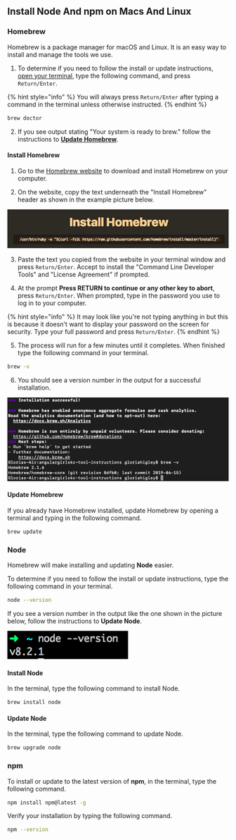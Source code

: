 ## Install Node And npm on Macs And Linux

### Homebrew

Homebrew is a package manager for macOS and Linux. It is an easy way to install and manage the tools we use. 

1. To determine if you need to follow the install or update instructions, [open your terminal](https://www.wikihow.com/Open-a-Terminal-Window-in-Mac), type the following command, and press `Return/Enter`. 

{% hint style="info" %}
You will always press `Return/Enter` after typing a command in the terminal unless otherwise instructed.
{% endhint %}

```bash
brew doctor
```

2. If you see output stating "Your system is ready to brew." follow the instructions to [**Update Homebrew**](#update-homebrew).

#### Install Homebrew

1. Go to the [Homebrew website](https://brew.sh/) to download and install Homebrew on your computer. 

2. On the website, copy the text underneath the "Install Homebrew" header as shown in the example picture below.

![Install command to copy for Homebrew](../.gitbook/assets/homebrew.png)

3. Paste the text you copied from the website in your terminal window and press `Return/Enter`. Accept to install the "Command Line Developer Tools" and "License Agreement" if prompted.

4. At the prompt **Press RETURN to continue or any other key to abort**, press `Return/Enter`. When prompted, type in the password you use to log in to your computer.

{% hint style="info" %}
It may look like you're not typing anything in but this is because it doesn't want to display your password on the screen for security. Type your full password and press `Return/Enter`.
{% endhint %}

5. The process will run for a few minutes until it completes. When finished type the following command in your terminal.

```bash
brew -v
```

6. You should see a version number in the output for a successful installation.

![Successful installation of Homebrew with version check](../.gitbook/assets/brew_done.png)

#### Update Homebrew

If you already have Homebrew installed, update Homebrew by opening a terminal and typing in the following command.

```bash
brew update
```

### 

### Node

Homebrew will make installing and updating **Node** easier. 

To determine if you need to follow the install or update instructions, type the following command in your terminal. 

```bash
node --version
```

If you see a version number in the output like the one shown in the picture below, follow the instructions to **Update Node**.

![Node version successful output](../.gitbook/assets/node-version.png)

#### Install Node

In the terminal, type the following command to install Node.

```bash
brew install node
```

#### Update Node

In the terminal, type the following command to update Node.

```bash
brew upgrade node
```

### 

### npm

To install or update to the latest version of **npm**, in the terminal, type the following command.

```bash
npm install npm@latest -g
```



Verify your installation by typing the following command.

```bash
npm --version
```

